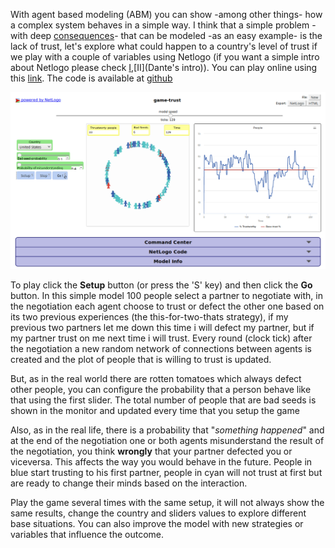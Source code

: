 With agent based modeling (ABM) you can show -among other things- how a complex system behaves in a simple way.
I think that a simple problem -with deep [consequences]( https://ourworldindata.org/trust#correlates-determinants-and-consequences)-
that can be modeled -as an easy example- is the lack of trust, let's explore what could happen to a country's level of trust if we play
with a couple of variables using Netlogo (if you want a simple intro about Netlogo please check [I](https://ccl.northwestern.edu/netlogo/docs/),[II](Dante's intro)).
You can play online using this [link](http://netlogoweb.org/web?https://s3.amazonaws.com/alephsa/game-trust.nlogo).
The code is available at [github](https://github.com/nickmancol/game-of-trust)

<img src="./Webversion.png" />

To play click the **Setup** button (or press the 'S' key) and then click the **Go** button.
In this simple model 100 people select a partner to negotiate with, in the negotiation each agent
choose to trust or defect the other one based on its two previous experiences (the this-for-two-thats strategy),
if my previous two partners let me down this time i will defect my partner, but if my partner trust on me next time i will trust.
Every round (clock tick) after the negotiation a new random network of connections between agents is created and the plot of
people that is willing to trust is updated.

But, as in the real world there are rotten tomatoes which always defect other people, you can configure
the probability that a person behave like that using the first slider. The total number of people that are bad seeds is shown in the
monitor and updated every time that you setup the game

Also, as in the real life, there is a probability that "*something happened*" and at the end of the negotiation one or both agents
misunderstand the result of the negotiation, you think **wrongly** that your partner defected you or viceversa. This affects the way you would
behave in the future. People in blue start trusting to his first partner, people in cyan will not trust at first but are ready to change their minds based on
the interaction.

Play the game several times with the same setup, it will not always show the same results, change the country and sliders values to
explore different base situations. You can also improve the model with new strategies or variables that influence the outcome.
